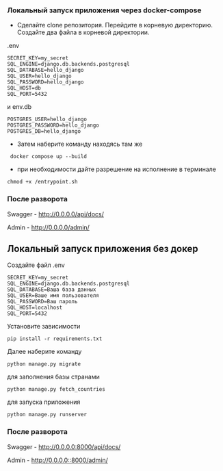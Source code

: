 ### Локальный запуск приложения через docker-compose
* Сделайте clone репозитория. Перейдите в корневую директорию. Создайте два файла в корневой директории.
  
.env

```shell
SECRET_KEY=my_secret
SQL_ENGINE=django.db.backends.postgresql
SQL_DATABASE=hello_django
SQL_USER=hello_django
SQL_PASSWORD=hello_django
SQL_HOST=db
SQL_PORT=5432
```
и env.db 

```shell
POSTGRES_USER=hello_django
POSTGRES_PASSWORD=hello_django
POSTGRES_DB=hello_django
```
* Затем наберите команду находясь там же
```shell
 docker compose up --build
```
* при необходимости дайте разрешение на исполнение в терминале

```shell
chmod +x /entrypoint.sh
```
### После разворота

Swagger - http://0.0.0.0/api/docs/

Admin - http://0.0.0.0/admin/

## Локальный запуск приложения без докер

Создайте файл .env
```shell
SECRET_KEY=my_secret
SQL_ENGINE=django.db.backends.postgresql
SQL_DATABASE=Ваша база данных
SQL_USER=Ваше имя пользователя
SQL_PASSWORD=Ваш пароль
SQL_HOST=localhost
SQL_PORT=5432
```
Установите зависимости

```shell
pip install -r requirements.txt
```
Далее наберите команду
```shell
python manage.py migrate
```
для заполнения базы странами
```shell
python manage.py fetch_countries
```
для запуска приложения
```shell
python manage.py runserver
```

### После разворота

Swagger - http://0.0.0.0:8000/api/docs/

Admin - http://0.0.0.0::8000/admin/






